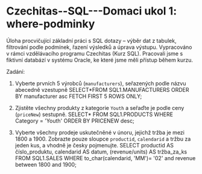 # Czechitas--SQL---Domaci ukol 1: where-podminky
Úloha procvičující základní práci s SQL dotazy – výběr dat z tabulek, filtrování podle podmínek, řazení výsledků a úprava výstupu. Vypracováno v rámci vzdělávacího programu Czechitas (Kurz SQL). Pracovali jsme s fiktivní databází v systému Oracle, ke které jsme měli přístup během kurzu.

Zadání:
1. Vyberte prvních 5 výrobců (`manufacturers`), seřazených podle názvu abecedně vzestupně
SELECT*FROM SQL1.MANUFACTURERS
ORDER BY manufacturer asc
FETCH FIRST 5 ROWS ONLY;

2. Zjistěte všechny produkty z kategorie `Youth` a seřaďte je podle ceny (`priceNew`) sestupně.
SELECT* FROM SQL1.PRODUCTS
WHERE Category = 'Youth'
ORDER BY PRICENEW desc;

3. Vyberte všechny prodeje uskutečněné v únoru, jejichž tržba je mezi 1800 a 1900.
   Zobrazte pouze sloupce `productid`, `calendarid` a tržbu za jeden kus, a vhodně je česky pojmenujte.
SELECT productid AS číslo_produktu, calendarid AS datum, (revenue/units) AS tržba_za_ks
FROM SQL1.SALES
WHERE to_char(calendarid, 'MM')= '02' and revenue between 1800 and 1900;
